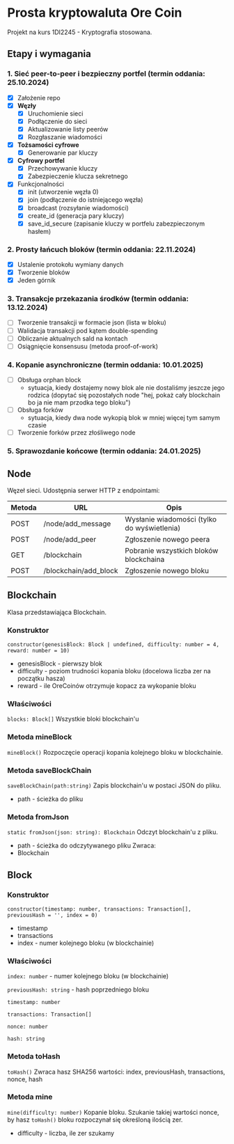 # Prosta kryptowaluta Ore Coin

Projekt na kurs 1DI2245 - Kryptografia stosowana.

## Etapy i wymagania

### 1. Sieć peer-to-peer i bezpieczny portfel (termin oddania: 25.10.2024)

- [x] Założenie repo
- [x] **Węzły**
  - [x] Uruchomienie sieci
  - [x] Podłączenie do sieci
  - [x] Aktualizowanie listy peerów
  - [x] Rozgłaszanie wiadomości
- [x] **Tożsamości cyfrowe**
  - [x] Generowanie par kluczy
- [x] **Cyfrowy portfel**
  - [x] Przechowywanie kluczy
  - [x] Zabezpieczenie klucza sekretnego
- [x] Funkcjonalności
  - [x] init (utworzenie węzła 0)
  - [x] join (podłączenie do istniejącego węzła)
  - [x] broadcast (rozsyłanie wiadomości)
  - [x] create_id (generacja pary kluczy)
  - [x] save_id_secure (zapisanie kluczy w portfelu zabezpieczonym hasłem)

### 2. Prosty łańcuch bloków (termin oddania: 22.11.2024)

- [x] Ustalenie protokołu wymiany danych
- [x] Tworzenie bloków
- [x] Jeden górnik

### 3. Transakcje przekazania środków (termin oddania: 13.12.2024)

- [ ] Tworzenie transakcji w formacie json (lista w bloku)
- [ ] Walidacja transakcji pod kątem double-spending
- [ ] Obliczanie aktualnych sald na kontach
- [ ] Osiągnięcie konsensusu (metoda proof-of-work)

### 4. Kopanie asynchroniczne (termin oddania: 10.01.2025)

- [ ] Obsługa orphan block
  - sytuacja, kiedy dostajemy nowy blok ale nie dostaliśmy jeszcze jego rodzica (dopytać się pozostałych node "hej, pokaż cały blockchain bo ja nie mam przodka tego bloku")
- [ ] Obsługa forków
  - sytuacja, kiedy dwa node wykopią blok w mniej więcej tym samym czasie
- [ ] Tworzenie forków przez złośliwego node

### 5. Sprawozdanie końcowe (termin oddania: 24.01.2025)

## Node

Węzeł sieci. Udostępnia serwer HTTP z endpointami:

| Metoda | URL                   | Opis                                        |
| ------ | --------------------- | ------------------------------------------- |
| POST   | /node/add_message     | Wysłanie wiadomości (tylko do wyświetlenia) |
| POST   | /node/add_peer        | Zgłoszenie nowego peera                     |
| GET    | /blockchain           | Pobranie wszystkich bloków blockchaina      |
| POST   | /blockchain/add_block | Zgłoszenie nowego bloku                     |

## Blockchain

Klasa przedstawiająca Blockchain.

### Konstruktor

`constructor(genesisBlock: Block | undefined, difficulty: number = 4, reward: number = 10)`

- genesisBlock - pierwszy blok
- difficulty - poziom trudności kopania bloku (docelowa liczba zer na początku
  hasza)
- reward - ile OreCoinów otrzymuje kopacz za wykopanie bloku

### Właściwości

`blocks: Block[]` Wszystkie bloki blockchain'u

### Metoda **mineBlock**

`mineBlock()` Rozpoczęcie operacji kopania kolejnego bloku w blockchainie.

### Metoda **saveBlockChain**

`saveBlockChain(path:string)` Zapis blockchain'u w postaci JSON do pliku.

- path - ścieżka do pliku

### Metoda **fromJson**

`static fromJson(json: string): Blockchain` Odczyt blockchain'u z pliku.

- path - ścieżka do odczytywanego pliku Zwraca:
- Blockchain

## Block

### Konstruktor

`constructor(timestamp: number, transactions: Transaction[], previousHash = '', index = 0)`

- timestamp
- transactions
- index - numer kolejnego bloku (w blockchainie)

### Właściwości

`index: number` - numer kolejnego bloku (w blockchainie)

`previousHash: string` - hash poprzedniego bloku

`timestamp: number`

`transactions: Transaction[]`

`nonce: number`

`hash: string`

### Metoda toHash

`toHash()` Zwraca hasz SHA256 wartości: index, previousHash, transactions,
nonce, hash

### Metoda mine

`mine(difficulty: number)` Kopanie bloku. Szukanie takiej wartości nonce, by
hasz `toHash()` bloku rozpoczynał się określoną ilością zer.

- difficulty - liczba, ile zer szukamy
